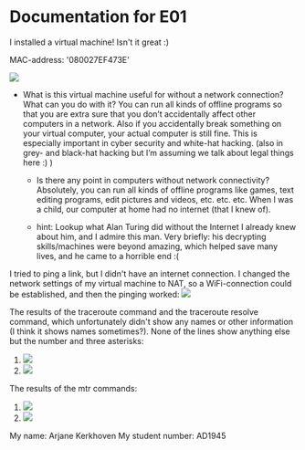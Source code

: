 # Documentation for E01

I installed a virtual machine! Isn't it great :)

MAC-address: '080027EF473E'

![](/E01/screenshot_of_my_virtual_machine.PNG)


* What is this virtual machine useful for without a network connection? What can you do with it?
	You can run all kinds of offline programs so that you are extra sure that you don’t accidentally affect other computers in a network. Also if you accidentally break something on your virtual computer, your actual computer is still fine. This is especially important in cyber security and white-hat hacking. (also in grey- and black-hat hacking but I’m assuming we talk about legal things here :) )

    * Is there any point in computers without network connectivity?
		Absolutely, you can run all kinds of offline programs like games, text editing programs, edit pictures and videos, etc. etc. etc. When I was a child, our computer at home had no internet (that I knew of).

    * hint: Lookup what Alan Turing did without the Internet
        I already knew about him, and I admire this man. Very briefly: his decrypting skills/machines were beyond amazing, which helped save many lives, and he came to a horrible end :(


I tried to ping a link, but I didn't have an internet connection. I changed the network settings of my virtual machine to NAT, so a WiFi-connection could be established, and then the pinging worked:
![](/E01/jamk_ping.PNG)

The results of the traceroute command and the traceroute resolve command, which unfortunately didn't show any names or other information (I think it shows names sometimes?). None of the lines show anything else but the number and three asterisks:
1. ![](/E01/traceroute_command.PNG)
2. ![](/E01/traceroute_resolve_command.PNG)

The results of the mtr commands:
1. ![](/E01/mtr_command.PNG)
2. ![](/E01/mtr_n_command.PNG)


My name: Arjane Kerkhoven
My student number: AD1945